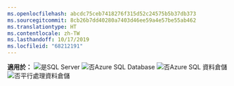 ```yaml
---
ms.openlocfilehash: abcdc75ceb7418276f315d52c24575b5b37db373
ms.sourcegitcommit: 8cb26b7dd40280a7403d46ee59a4e57be55ab462
ms.translationtype: HT
ms.contentlocale: zh-TW
ms.lasthandoff: 10/17/2019
ms.locfileid: "68212191"
---
```

<Token>**適用於：** ![是](media/yes.png)SQL Server ![否](media/no.png)Azure SQL Database ![否](media/no.png)Azure SQL 資料倉儲 ![否](media/no.png)平行處理資料倉儲 </Token>

